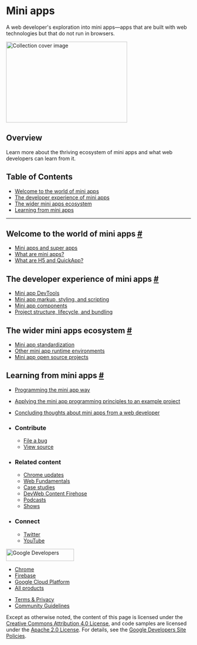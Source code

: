 





Mini apps
=========

A web developer's exploration into mini apps—apps that are built with web technologies but that do not run in browsers.

<img src="https://web-dev.imgix.net/image/tcFciHGuF3MxnTr1y5ue01OGLBn2/eKSmiCo2lrPZctW51u6C.svg" alt="Collection cover image" class="w-masthead-path__image" width="330" height="220" />

Overview
--------

Learn more about the thriving ecosystem of mini apps and what web developers can learn from it.

Table of Contents
-----------------

-   <a href="#welcome-to-the-world-of-mini-apps" class="w-path-link">Welcome to the world of mini apps</a>
-   <a href="#the-developer-experience-of-mini-apps" class="w-path-link">The developer experience of mini apps</a>
-   <a href="#the-wider-mini-apps-ecosystem" class="w-path-link">The wider mini apps ecosystem</a>
-   <a href="#learning-from-mini-apps" class="w-path-link">Learning from mini apps</a>

------------------------------------------------------------------------

Welcome to the world of mini apps <a href="#welcome-to-the-world-of-mini-apps" class="w-headline-link">#</a>
------------------------------------------------------------------------------------------------------------

-   <a href="/mini-app-super-apps/" class="w-path-link">Mini apps and super apps</a>
-   <a href="/mini-app-about/" class="w-path-link">What are mini apps?</a>
-   <a href="/mini-app-what-are-h5-and-quickapp/" class="w-path-link">What are H5 and QuickApp?</a>

The developer experience of mini apps <a href="#the-developer-experience-of-mini-apps" class="w-headline-link">#</a>
--------------------------------------------------------------------------------------------------------------------

-   <a href="/mini-app-devtools/" class="w-path-link">Mini app DevTools</a>
-   <a href="/mini-app-markup-styling-and-scripting/" class="w-path-link">Mini app markup, styling, and scripting</a>
-   <a href="/mini-app-components/" class="w-path-link">Mini app components</a>
-   <a href="/mini-app-project-structure-lifecycle-and-bundling/" class="w-path-link">Project structure, lifecycle, and bundling</a>

The wider mini apps ecosystem <a href="#the-wider-mini-apps-ecosystem" class="w-headline-link">#</a>
----------------------------------------------------------------------------------------------------

-   <a href="/mini-app-standardization/" class="w-path-link">Mini app standardization</a>
-   <a href="/mini-app-alternative-runtime-environments/" class="w-path-link">Other mini app runtime environments</a>
-   <a href="/mini-app-open-source-projects/" class="w-path-link">Mini app open source projects</a>

Learning from mini apps <a href="#learning-from-mini-apps" class="w-headline-link">#</a>
----------------------------------------------------------------------------------------

-   <a href="/mini-app-programming-way/" class="w-path-link">Programming the mini app way</a>
-   <a href="/mini-app-example-project/" class="w-path-link">Applying the mini app programming principles to an example project</a>
-   <a href="/mini-app-conclusion/" class="w-path-link">Concluding thoughts about mini apps from a web developer</a>

-   ### Contribute

    -   <a href="https://github.com/GoogleChrome/web.dev/issues/new?assignees=&amp;labels=bug&amp;template=bug_report.md&amp;title=" class="w-footer__linkbox-link">File a bug</a>
    -   <a href="https://github.com/googlechrome/web.dev" class="w-footer__linkbox-link">View source</a>

-   ### Related content

    -   <a href="https://blog.chromium.org/" class="w-footer__linkbox-link">Chrome updates</a>
    -   <a href="https://developers.google.com/web/" class="w-footer__linkbox-link">Web Fundamentals</a>
    -   <a href="https://developers.google.com/web/showcase/" class="w-footer__linkbox-link">Case studies</a>
    -   <a href="https://devwebfeed.appspot.com/" class="w-footer__linkbox-link">DevWeb Content Firehose</a>
    -   <a href="/podcasts/" class="w-footer__linkbox-link">Podcasts</a>
    -   <a href="/shows/" class="w-footer__linkbox-link">Shows</a>

-   ### Connect

    -   <a href="https://www.twitter.com/ChromiumDev" class="w-footer__linkbox-link">Twitter</a>
    -   <a href="https://www.youtube.com/user/ChromeDevelopers" class="w-footer__linkbox-link">YouTube</a>

<a href="https://developers.google.com/" class="w-footer__utility-logo-link"><img src="/images/lockup-color.png" alt="Google Developers" class="w-footer__utility-logo" width="185" height="33" /></a>

-   <a href="https://developer.chrome.com/" class="w-footer__utility-link">Chrome</a>
-   <a href="https://firebase.google.com/" class="w-footer__utility-link">Firebase</a>
-   <a href="https://cloud.google.com/" class="w-footer__utility-link">Google Cloud Platform</a>
-   <a href="https://developers.google.com/products" class="w-footer__utility-link">All products</a>

<!-- -->

-   <a href="https://policies.google.com/" class="w-footer__utility-link">Terms &amp; Privacy</a>
-   <a href="/community-guidelines/" class="w-footer__utility-link">Community Guidelines</a>

Except as otherwise noted, the content of this page is licensed under the [Creative Commons Attribution 4.0 License](https://creativecommons.org/licenses/by/4.0/), and code samples are licensed under the [Apache 2.0 License](https://www.apache.org/licenses/LICENSE-2.0). For details, see the [Google Developers Site Policies](https://developers.google.com/terms/site-policies).
